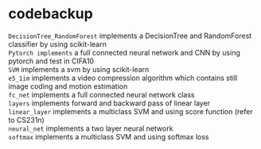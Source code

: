 # codebackup
`DecisionTree_RandomForest` implements a DecisionTree and RandomForest classifier by using scikit-learn <br>
`Pytorch implements` a full connected neural network and CNN by using pytorch and test in CIFA10 <br>
`SVM` implements a svm by using scikit-learn <br>
`e5_1im` implements a video compression algorithm which contains still image coding and motion estimation <br>
`fc_net` implements a full connected neural network class <br>
`layers` implements forward and backward pass of linear layer <br>
`linear_layer` implements a multiclass SVM and using score function (refer to CS231n) <br>
`neural_net` implements a two layer neural network <br>
`softmax` implements a multiclass SVM and using softmax loss <br>


